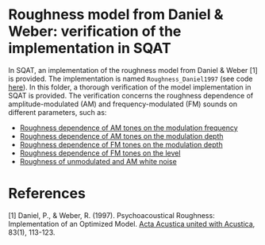 # Roughness model from Daniel & Weber: verification of the implementation in SQAT
In SQAT, an implementation of the roughness model from Daniel & Weber [1] is provided. The implementation is named `Roughness_Daniel1997` (see code [here](../../psychoacoustic_metrics/Roughness_Daniel1997/Roughness_Daniel1997.m)). In this folder, a thorough verification of the model implementation in SQAT is provided. The verification concerns the roughness dependence of amplitude-modulated (AM) and frequency-modulated (FM) sounds on different parameters, such as:

- [Roughness dependence of AM tones on the modulation frequency](1_AM_modulation_freq)
- [Roughness dependence of AM tones on the modulation depth](2_AM_modulation_depth)
- [Roughness dependence of FM tones on the modulation depth](3_FM_modulation_depth)
- [Roughness dependence of FM tones on the level](4_FM_level)
- [Roughness of unmodulated and AM white noise](5_white_noise)

# References
[1] Daniel, P., & Weber, R. (1997). Psychoacoustical Roughness: Implementation of an Optimized Model. [Acta Acustica united with Acustica](https://www.ingentaconnect.com/content/dav/aaua/1997/00000083/00000001/art00020), 83(1), 113-123.

